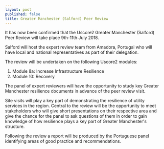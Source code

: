 ```yaml
---
layout: post
published: false
title: Greater Manchester (Salford) Peer Review
---
```


It has now been confirmed that the Uscore2 Greater Manchester (Salford) Peer Review will take place 9th-11th July 2018.

Salford will host the expert review team from Amadora, Portugal who will have local and national representatives as part of their delegation.

The review will be undertaken on the following Uscore2 modules:

1. Module 8a: Increase Infrastructure Resilience
2. Module 10: Recovery

The panel of expert reviewers will have the opportunity to study key Greater Manchester resilience documents in advance of the peer review visit.

Site visits will play a key part of demonstrating the resilience of utility services in the region. Central to the review will be the opportunity to meet stakeholders who will give short presentations on their respective area and give the chance for the panel to ask questions of them in order to gain knowledge of how resilience plays a key part of Greater Manchester's structure.

Following the review a report will be produced by the Portuguese panel identifying areas of good practice and recommendations.
